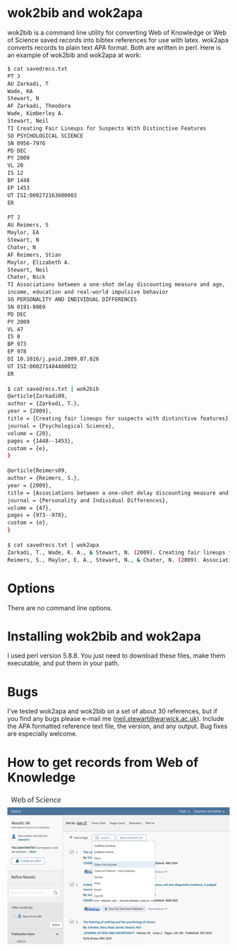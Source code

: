 # wok2bib and wok2apa

wok2bib is a command line utility for converting Web of Knowledge or Web of Science saved records into bibtex references for use with latex. wok2apa converts records to plain text APA format. Both are written in perl. Here is an example of wok2bib and wok2apa at work:

```bash
$ cat savedrecs.txt
PT J
AU Zarkadi, T
Wade, KA
Stewart, N
AF Zarkadi, Theodora
Wade, Kimberley A.
Stewart, Neil
TI Creating Fair Lineups for Suspects With Distinctive Features
SO PSYCHOLOGICAL SCIENCE
SN 0956-7976
PD DEC
PY 2009
VL 20
IS 12
BP 1448
EP 1453
UT ISI:000272163600003
ER

PT J
AU Reimers, S
Maylor, EA
Stewart, N
Chater, N
AF Reimers, Stian
Maylor, Elizabeth A.
Stewart, Neil
Chater, Nick
TI Associations between a one-shot delay discounting measure and age,
income, education and real-world impulsive behavior
SO PERSONALITY AND INDIVIDUAL DIFFERENCES
SN 0191-8869
PD DEC
PY 2009
VL 47
IS 8
BP 973
EP 978
DI 10.1016/j.paid.2009.07.026
UT ISI:000271484400032
ER

$ cat savedrecs.txt | wok2bib
@article{Zarkadi09,
author = {Zarkadi, T.},
year = {2009},
title = {Creating fair lineups for suspects with distinctive features},
journal = {Psychological Science},
volume = {20},
pages = {1448--1453},
custom = {e},
}

@article{Reimers09,
author = {Reimers, S.},
year = {2009},
title = {Associations between a one-shot delay discounting measure and age, income, education and real-world impulsive behavior},
journal = {Personality and Individual Differences},
volume = {47},
pages = {973--978},
custom = {e},
}

$ cat savedrecs.txt | wok2apa
Zarkadi, T., Wade, K. A., & Stewart, N. (2009). Creating fair lineups for suspects with distinctive features. Psychological Science, 20, 1448-1453. 
Reimers, S., Maylor, E. A., Stewart, N., & Chater, N. (2009). Associations between a one-shot delay discounting measure and age, income, education and real-world impulsive behavior. Personality and Individual Differences, 47, 973-978.
```

# Options

There are no command line options.

# Installing wok2bib and wok2apa

I used perl version 5.8.8. You just need to download these files, make them executable, and put them in your path.

# Bugs

I've tested wok2apa and wok2bib on a set of about 30 references, but if you find any bugs please e-mail me (neil.stewart@warwick.ac.uk). Include the APA formatted reference text file, the version, and any output. Bug fixes are especially welcome.

# How to get records from Web of Knowledge

![wok_screenshot.png](wok_screenshot.png)


